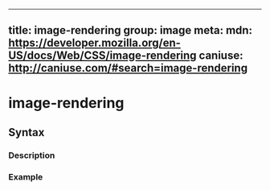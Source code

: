 
  ---
  title: image-rendering
  group: image
  meta:
    mdn: https://developer.mozilla.org/en-US/docs/Web/CSS/image-rendering
    caniuse: http://caniuse.com/#search=image-rendering
  ---

  # image-rendering
  <!--- Introduction for image-rendering, keep it brief and set the overall context -->

  ## Syntax
  <!--- Introduce the various syntax for image-rendering -->

  ### Description
  <!--- For each major section of syntax, provide a description explaining its usage further -->

  ### Example
  <!--- Provide code examples for the syntax block you're currently describing -->